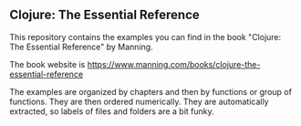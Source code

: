 ## Clojure: The Essential Reference

This repository contains the examples you can find in the book "Clojure: The Essential Reference" by Manning.

The book website is https://www.manning.com/books/clojure-the-essential-reference

The examples are organized by chapters and then by functions or group of functions. They are then ordered numerically. They are automatically extracted, so labels of files and folders are a bit funky.
